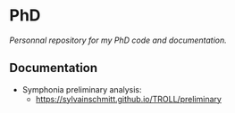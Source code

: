 PhD
=====

*Personnal repository for my PhD code and documentation.*

Documentation
-------------

-   Symphonia preliminary analysis:
    -   <https://sylvainschmitt.github.io/TROLL/preliminary>
